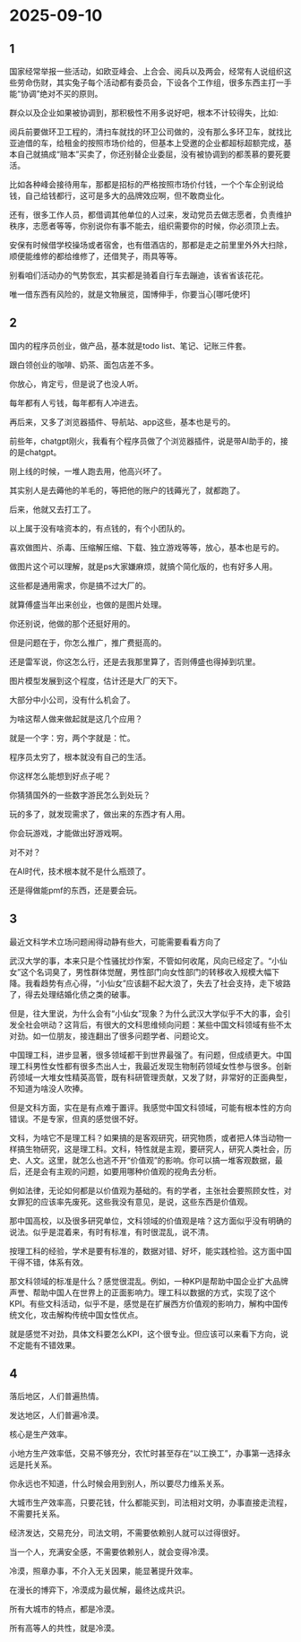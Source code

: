 # 2025-09-10

## 1

国家经常举报一些活动，如欧亚峰会、上合会、阅兵以及两会，经常有人说组织这些劳命伤财，其实兔子每个活动都有委员会，下设各个工作组，很多东西主打一手能“协调”绝对不买的原则。

群众以及企业如果被协调到，那积极性不用多说好吧，根本不计较得失，比如:

阅兵前要做环卫工程的，清扫车就找的环卫公司做的，没有那么多环卫车，就找比亚迪借的车，给租金的按照市场价给的，但基本上受邀的企业都超标超额完成，基本自己就搞成“赔本”买卖了，你还别替企业委屈，没有被协调到的都羡慕的要死要活。

比如各种峰会接待用车，那都是招标的严格按照市场价付钱，一个个车企别说给钱，自己给钱都行，这可是多大的品牌效应啊，但不敢商业化。

还有，很多工作人员，都借调其他单位的人过来，发动党员去做志愿者，负责维护秩序，志愿者等等，你别说你有事不能去，组织需要你的时候，你必须顶上去。

安保有时候借学校操场或者宿舍，也有借酒店的，那都是走之前里里外外大扫除，顺便能维修的都给维修了，还借凳子，雨具等等。

别看咱们活动办的气势恢宏，其实都是骑着自行车去蹦迪，该省省该花花。 

唯一借东西有风险的，就是文物展览，国博伸手，你要当心[哪吒使坏]

## 2

国内的程序员创业，做产品，基本就是todo list、笔记、记账三件套。

跟白领创业的咖啡、奶茶、面包店差不多。

你放心，肯定亏，但是说了也没人听。

每年都有人亏钱，每年都有人冲进去。

再后来，又多了浏览器插件、导航站、app这些，基本也是亏的。

前些年，chatgpt刚火，我看有个程序员做了个浏览器插件，说是带AI助手的，接的是chatgpt。

刚上线的时候，一堆人跑去用，他高兴坏了。

其实别人是去薅他的羊毛的，等把他的账户的钱薅光了，就都跑了。

后来，他就又去打工了。

以上属于没有啥资本的，有点钱的，有个小团队的。

喜欢做图片、杀毒、压缩解压缩、下载、独立游戏等等，放心，基本也是亏的。

做图片这个可以理解，就是ps大家嫌麻烦，就搞个简化版的，也有好多人用。

这些都是通用需求，你是搞不过大厂的。

就算傅盛当年出来创业，也做的是图片处理。

你还别说，他做的那个还挺好用的。

但是问题在于，你怎么推广，推广费挺高的。

还是雷军说，你这怎么行，还是去我那里算了，否则傅盛也得掉到坑里。

图片模型发展到这个程度，估计还是大厂的天下。

大部分中小公司，没有什么机会了。

为啥这帮人做来做起就是这几个应用？

就是一个字：穷，两个字就是：忙。

程序员太穷了，根本就没有自己的生活。

你这样怎么能想到好点子呢？

你猜猜国外的一些数字游民怎么到处玩？

玩的多了，就发现需求了，做出来的东西才有人用。

你会玩游戏，才能做出好游戏啊。

对不对？

在AI时代，技术根本就不是什么瓶颈了。

还是得做能pmf的东西，还是要会玩。

## 3

最近文科学术立场问题闹得动静有些大，可能需要看看方向了

武汉大学的事，本来只是个性骚扰炒作案，不管如何收尾，风向已经定了。“小仙女”这个名词臭了，男性群体觉醒，男性部门向女性部门的转移收入规模大幅下降。我看趋势有点心得，“小仙女”应该翻不起大浪了，失去了社会支持，走下坡路了，得去处理结婚化债之类的破事。

但是，往大里说，为什么会有“小仙女”现象？为什么武汉大学似乎不大的事，会引发全社会哄动？这背后，有很大的文科思维倾向问题：某些中国文科领域有些不太对劲。如一位朋友，接连翻出了很多问题学者、问题论文。

中国理工科，进步显著，很多领域都干到世界最强了。有问题，但成绩更大。中国理工科男性女性都有很多杰出人士，我最近发现生物制药领域女性参与很多。创新药领域一大堆女性精英高管，既有科研管理贡献，又发了财，非常好的正面典型，不知道为啥没人吹捧。

但是文科方面，实在是有点难于置评。我感觉中国文科领域，可能有根本性的方向错误。不是专家，但真的感觉很不好。

文科，为啥它不是理工科？如果搞的是客观研究，研究物质，或者把人体当动物一样搞生物研究，这是理工科。文科，特性就是主观，要研究人，研究人类社会，历史、人文。这里，就怎么也逃不开“价值观”的影响。你可以搞一堆客观数据，最后，还是会有主观的问题，如要用哪种价值观的视角去分析。

例如法律，无论如何都是以价值观为基础的。有的学者，主张社会要照顾女性，对女罪犯的应该率先废死。这些我没有意见，是说，这些东西是价值观。

那中国高校，以及很多研究单位，文科领域的价值观是啥？这方面似乎没有明确的说法。似乎是混着来，有时有标准，有时很混乱，说不清。

按理工科的经验，学术是要有标准的，数据对错、好坏，能实践检验。这方面中国干得不错，体系有效。

那文科领域的标准是什么？感觉很混乱。例如，一种KPI是帮助中国企业扩大品牌声誉、帮助中国人在世界上的正面影响力。理工科以数据的方式，实现了这个KPI。有些文科活动，似乎不是，感觉是在扩展西方价值观的影响力，解构中国传统文化，攻击解构传统中国女性优点。

就是感觉不对劲，具体文科要怎么KPI，这个很专业。但应该可以来看下方向，说不定能有不错效果。

## 4

落后地区，人们普遍热情。

发达地区，人们普遍冷漠。

核心是生产效率。

小地方生产效率低，交易不够充分，农忙时甚至存在“以工换工”，办事第一选择永远是托关系。

你永远也不知道，什么时候会用到别人，所以要尽力维系关系。

大城市生产效率高，只要花钱，什么都能买到，司法相对文明，办事直接走流程，不需要托关系。

经济发达，交易充分，司法文明，不需要依赖别人就可以过得很好。

当一个人，充满安全感，不需要依赖别人，就会变得冷漠。

冷漠，照章办事，不介入无关因果，能显著提升效率。

在漫长的博弈下，冷漠成为最优解，最终达成共识。

所有大城市的特点，都是冷漠。

所有高等人的共性，就是冷漠。

